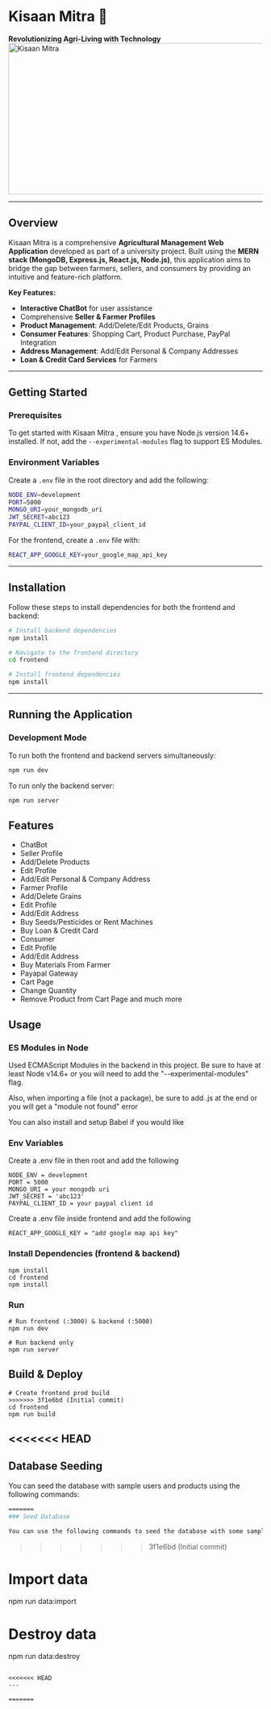 

# **Kisaan Mitra  🌾**  
**Revolutionizing Agri-Living with Technology**
<img src="https://yt3.googleusercontent.com/ytc/AIdro_mVURs1Yt7dHx6sXFvEO386tIsqgNt5N0_GHt4aEfSKNQ=s900-c-k-c0x00ffffff-no-rj" alt="Kisaan Mitra " width="600" height="300">

---

## **Overview**

Kisaan Mitra  is a comprehensive **Agricultural Management Web Application** developed as part of a university project. Built using the **MERN stack (MongoDB, Express.js, React.js, Node.js)**, this application aims to bridge the gap between farmers, sellers, and consumers by providing an intuitive and feature-rich platform.  

**Key Features:**
- **Interactive ChatBot** for user assistance
- Comprehensive **Seller & Farmer Profiles**
- **Product Management**: Add/Delete/Edit Products, Grains
- **Consumer Features**: Shopping Cart, Product Purchase, PayPal Integration
- **Address Management**: Add/Edit Personal & Company Addresses
- **Loan & Credit Card Services** for Farmers

---

## **Getting Started**

### **Prerequisites**

To get started with Kisaan Mitra , ensure you have Node.js version 14.6+ installed. If not, add the `--experimental-modules` flag to support ES Modules.

### **Environment Variables**

Create a `.env` file in the root directory and add the following:
```bash
NODE_ENV=development
PORT=5000
MONGO_URI=your_mongodb_uri
JWT_SECRET=abc123
PAYPAL_CLIENT_ID=your_paypal_client_id
```

For the frontend, create a `.env` file with:
```bash
REACT_APP_GOOGLE_KEY=your_google_map_api_key
```

---

## **Installation**

Follow these steps to install dependencies for both the frontend and backend:

```bash
# Install backend dependencies
npm install

# Navigate to the frontend directory
cd frontend

# Install frontend dependencies
npm install
```

---

## **Running the Application**

### **Development Mode**
To run both the frontend and backend servers simultaneously:
```bash
npm run dev
```
To run only the backend server:
```bash
npm run server
```

## Features

- ChatBot
- Seller Profile
- Add/Delete Products
- Edit Profile
- Add/Edit Personal & Company Address
- Farmer Profile
- Add/Delete Grains
- Edit Profile
- Add/Edit Address
- Buy Seeds/Pesticides or Rent Machines
- Buy Loan & Credit Card
- Consumer
- Edit Profile
- Add/Edit Address
- Buy Materials From Farmer
- Payapal Gateway
- Cart Page
- Change Quantity
- Remove Product from Cart Page
and much more

## Usage

### ES Modules in Node

Used ECMAScript Modules in the backend in this project. Be sure to have at least Node v14.6+ or you will need to add the "--experimental-modules" flag.

Also, when importing a file (not a package), be sure to add .js at the end or you will get a "module not found" error

You can also install and setup Babel if you would like

### Env Variables

Create a .env file in then root and add the following

```
NODE_ENV = development
PORT = 5000
MONGO_URI = your mongodb uri
JWT_SECRET = 'abc123'
PAYPAL_CLIENT_ID = your paypal client id
```
Create a .env file inside frontend and add the following

```
REACT_APP_GOOGLE_KEY = "add google map api key"
```

### Install Dependencies (frontend & backend)

```
npm install
cd frontend
npm install
```

### Run

```
# Run frontend (:3000) & backend (:5000)
npm run dev

# Run backend only
npm run server
```

## Build & Deploy

```
# Create frontend prod build
>>>>>>> 3f1e6bd (Initial commit)
cd frontend
npm run build
```

<<<<<<< HEAD
---

## **Database Seeding**

You can seed the database with sample users and products using the following commands:

```bash
=======
### Seed Database

You can use the following commands to seed the database with some sample users and products as well as destroy all data

```
>>>>>>> 3f1e6bd (Initial commit)
# Import data
npm run data:import

# Destroy data
npm run data:destroy
```

<<<<<<< HEAD
---

=======

